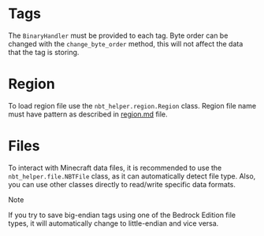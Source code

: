 # Tags
The `BinaryHandler` must be provided to each tag. Byte order can be changed with the `change_byte_order` method, this will not affect the data that the tag is storing.

# Region
To load region file use the `nbt_helper.region.Region` class. Region file name must have pattern as described in [region.md](../minecraft/region.md) file.

# Files
To interact with Minecraft data files, it is recommended to use the `nbt_helper.file.NBTFile` class, as it can automatically detect file type. Also, you can use other classes directly to read/write specific data formats.

> [!NOTE]
> If you try to save big-endian tags using one of the Bedrock Edition file types, it will automatically change to little-endian and vice versa.